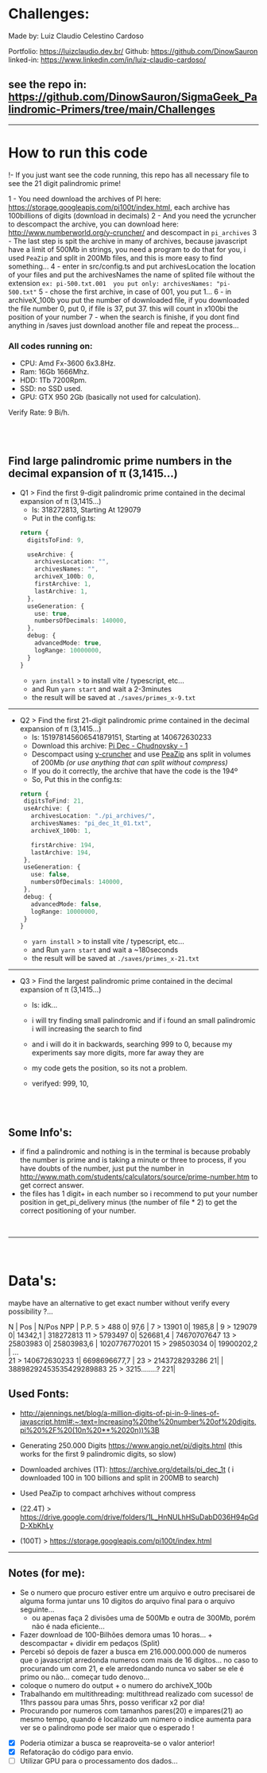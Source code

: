 
# Challenges:

Made by: Luiz Claudio Celestino Cardoso

Portfolio: https://luizclaudio.dev.br/
Github: https://github.com/DinowSauron
linked-in: https://www.linkedin.com/in/luiz-claudio-cardoso/


## see the repo in: https://github.com/DinowSauron/SigmaGeek_Palindromic-Primers/tree/main/Challenges

---


# How to run this code

!- If you just want see the code running, this repo has all necessary file to see the 21 digit palindromic prime!

1 - You need download the archives of PI here: https://storage.googleapis.com/pi100t/index.html, each archive has 100billions of digits (download in decimals)
2 - And you need the ycruncher to descompact the archive, you can download here: http://www.numberworld.org/y-cruncher/ and descompact in `pi_archives`
3 - The last step is spit the archive in many of archives, because javascript have a limit of 500Mb in strings, you need a program to do that for you, i used `PeaZip` and split in 200Mb files, and this is more easy to find something...
4 - enter in src/config.ts and put archivesLocation the location of your files and put the archivesNames the name of splited file without the extension `ex: pi-500.txt.001  you put only: archivesNames: "pi-500.txt"` 
5 - chose the first archive, in case of 001, you put 1...
6 - in archiveX_100b you put the number of downloaded file, if you downloaded the file number 0, put 0, if file is 37, put 37. this will count in x100bi the position of your number
7 - when the search is finishe, if you dont find anything in /saves just download another file and repeat the process...


### All codes running on:

* CPU: Amd Fx-3600 6x3.8Hz.
* Ram: 16Gb 1666Mhz.
* HDD: 1Tb 7200Rpm.
* SSD: no SSD used.
* GPU: GTX 950 2Gb (basically not used for calculation).

Verify Rate: 9 Bi/h.

<br/>
<br/>
 
## Find large palindromic prime numbers in the decimal expansion of π (3,1415…)

* Q1 > Find the first 9-digit palindromic prime contained in the decimal expansion of π (3,1415…)
  - Is: 318272813, Starting At 129079
  - Put in the config.ts:
  ```ts
  return {
    digitsToFind: 9,

    useArchive: {
      archivesLocation: "",
      archivesNames: "",
      archiveX_100b: 0,
      firstArchive: 1,
      lastArchive: 1,
    },
    useGeneration: {
      use: true,
      numbersOfDecimals: 140000, 
    },
    debug: {
      advancedMode: true,
      logRange: 10000000,
    }
  }
  ```
  - `yarn install` > to install vite / typescript, etc...
  - and Run `yarn start` and wait a 2-3minutes  
  - the result will be saved at `./saves/primes_x-9.txt`

---

* Q2 > Find the first 21-digit palindromic prime contained in the decimal expansion of π (3,1415…)
  - Is: 151978145606541879151, Starting at 140672630233
  - Download this archive: [Pi Dec - Chudnovsky - 1](https://storage.googleapis.com/pi100t/Pi%20-%20Dec%20-%20Chudnovsky/Pi%20-%20Dec%20-%20Chudnovsky%20-%201.ycd)
  - Descompact using [y-cruncher](http://www.numberworld.org/y-cruncher/) and use [PeaZip](https://peazip.github.io/peazip-64bit.html) ans split in volumes of 200Mb _(or use anything that can split without compress)_
  - If you do it correctly, the archive that have the code is the 194º
  - So, Put this in the config.ts:
   ```ts
   return {
    digitsToFind: 21,
    useArchive: {
      archivesLocation: "./pi_archives/",
      archivesNames: "pi_dec_1t_01.txt",
      archiveX_100b: 1, 

      firstArchive: 194,
      lastArchive: 194,
    },
    useGeneration: {
      use: false,
      numbersOfDecimals: 140000, 
    },
    debug: {
      advancedMode: false,
      logRange: 10000000,
    }
  }
  ``` 
  - `yarn install` > to install vite / typescript, etc...
  - and Run `yarn start` and wait a ~180seconds
  - the result will be saved at `./saves/primes_x-21.txt`

---

* Q3 > Find the largest palindromic prime contained in the decimal expansion of π (3,1415…)
  - Is: idk...
  - i will try finding small palindromic and if i found an small palindromic i will increasing the search to find
  - and i will do it in backwards, searching 999 to 0, because my experiments say more digits, more far away they are
  - my code gets the position, so its not a problem.

  - verifyed: 999, 10, 

  
<br/>
<br/>

## Some Info's:

* if find a palindromic and nothing is in the terminal is because probably the number is prime and is taking a minute or three to process, if you have doubts of the number, just put the number in http://www.math.com/students/calculators/source/prime-number.htm to get correct answer.
* the files has 1 digit+ in each number so i recommend to put your number position in get_pi_delivery minus (the number of file * 2) to get the correct positioning of your number.

<br/>

---

<br/>

# Data's:
maybe have an alternative to get exact number without verify every possibility ?...

N  | Pos              | N/Pos NPP     |   P.P.
5  > 488             0| 97,6          |
7  > 13901           0| 1985,8        | 
9  > 129079          0| 14342,1       | 318272813
11 > 5793497         0| 526681,4      | 74670707647
13 > 25803983        0| 25803983,6    | 1020776770201
15 > 298503034       0| 19900202,2    | 
...     
21 > 140672630233    1| 6698696677,7  | 
23 > 2143728293286  21|               | 38898292453535429289883
25 > 3215........? 221|


## Used Fonts:
- http://ajennings.net/blog/a-million-digits-of-pi-in-9-lines-of-javascript.html#:~:text=Increasing%20the%20number%20of%20digits,pi%20%2F%20(10n%20**%2020n))%3B

- Generating 250.000 Digits https://www.angio.net/pi/digits.html (this works for the first 9 palindromic digits, so slow)

- Downloaded archives (1T): https://archive.org/details/pi_dec_1t ( i downloaded 100 in 100 billions and split in 200MB to search)

- Used PeaZip to compact arhchives without compress

- (22.4T) > https://drive.google.com/drive/folders/1L_HnNULhHSuDabD036H94pGdD-XbKhLy

- (100T) > https://storage.googleapis.com/pi100t/index.html

---


## Notes (for me):

* Se o numero que procuro estiver entre um arquivo e outro precisarei de alguma forma juntar uns 10 digitos do arquivo final para o arquivo seguinte...
  * ou apenas faça 2 divisões uma de 500Mb e outra de 300Mb, porém não é nada eficiente...
* Fazer download de 100-Bilhões demora umas 10 horas... + descompactar + dividir em pedaços (Split)
* Percebi só depois de fazer a busca em 216.000.000.000 de numeros que o javascript arredonda numeros com mais de 16 digitos... no caso to procurando um com 21, e ele arredondando nunca vo saber se ele é primo ou não... começar tudo denovo...
* coloque o numero do output + o numero do archiveX_100b
* Trabalhando em multithreading: multithread realizado com sucesso! de 11hrs passou para umas 5hrs, posso verificar x2 por dia!
* Procurando por numeros com tamanhos pares(20) e impares(21) ao mesmo tempo, quando é localizado um número o indice aumenta para ver se o palindromo pode ser maior que o esperado !

- [x] Poderia otimizar a busca se reaproveita-se o valor anterior!
- [x] Refatoração do código para envio.
- [ ] Utilizar GPU para o processamento dos dados...
